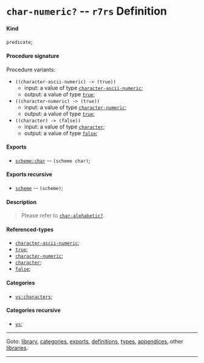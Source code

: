 

<a id='definition__r7rs__char-numeric_3f'></a>

# `char-numeric?` -- `r7rs` Definition


<a id='definition__r7rs__char-numeric_3f__kind'></a>

#### Kind

`predicate`;


<a id='definition__r7rs__char-numeric_3f__procedure-signature'></a>

#### Procedure signature

Procedure variants:
 * `((character-ascii-numeric) -> (true))`
   * input: a value of type [`character-ascii-numeric`](../../r7rs/types/character-ascii-numeric.md#type__r7rs__character-ascii-numeric);
   * output: a value of type [`true`](../../r7rs/types/true.md#type__r7rs__true);
 * `((character-numeric) -> (true))`
   * input: a value of type [`character-numeric`](../../r7rs/types/character-numeric.md#type__r7rs__character-numeric);
   * output: a value of type [`true`](../../r7rs/types/true.md#type__r7rs__true);
 * `((character) -> (false))`
   * input: a value of type [`character`](../../r7rs/types/character.md#type__r7rs__character);
   * output: a value of type [`false`](../../r7rs/types/false.md#type__r7rs__false);


<a id='definition__r7rs__char-numeric_3f__exports'></a>

#### Exports

 * [`scheme:char`](../../r7rs/exports/scheme_3a_char.md#export__r7rs__scheme_3a_char) -- `(scheme char)`;


<a id='definition__r7rs__char-numeric_3f__exports-recursive'></a>

#### Exports recursive

 * [`scheme`](../../r7rs/exports/scheme.md#export__r7rs__scheme) -- `(scheme)`;


<a id='definition__r7rs__char-numeric_3f__description'></a>

#### Description

> Please refer to [`char-alphabetic?`](../../r7rs/definitions/char-alphabetic_3f.md#definition__r7rs__char-alphabetic_3f).


<a id='definition__r7rs__char-numeric_3f__referenced-types'></a>

#### Referenced-types

 * [`character-ascii-numeric`](../../r7rs/types/character-ascii-numeric.md#type__r7rs__character-ascii-numeric);
 * [`true`](../../r7rs/types/true.md#type__r7rs__true);
 * [`character-numeric`](../../r7rs/types/character-numeric.md#type__r7rs__character-numeric);
 * [`character`](../../r7rs/types/character.md#type__r7rs__character);
 * [`false`](../../r7rs/types/false.md#type__r7rs__false);


<a id='definition__r7rs__char-numeric_3f__categories'></a>

#### Categories

 * [`vs:characters`](../../r7rs/categories/vs_3a_characters.md#category__r7rs__vs_3a_characters);


<a id='definition__r7rs__char-numeric_3f__categories-recursive'></a>

#### Categories recursive

 * [`vs`](../../r7rs/categories/vs.md#category__r7rs__vs);

----

Goto: [library](../../r7rs/_index.md#library__r7rs), [categories](../../r7rs/categories/_index.md#toc__r7rs__categories), [exports](../../r7rs/exports/_index.md#toc__r7rs__exports), [definitions](../../r7rs/definitions/_index.md#toc__r7rs__definitions), [types](../../r7rs/types/_index.md#toc__r7rs__types), [appendices](../../r7rs/appendices/_index.md#toc__r7rs__appendices), other [libraries](../../_libraries.md#toc__libraries).

----

